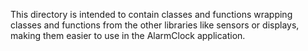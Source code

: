 This directory is intended to contain classes and functions wrapping classes and functions from the other libraries like sensors or displays, making them easier to use in the AlarmClock application. 